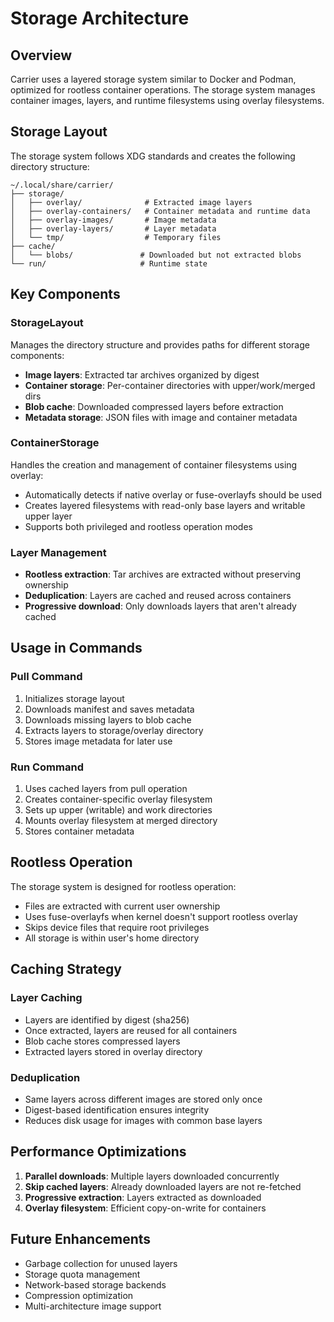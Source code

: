 # Storage Architecture

## Overview
Carrier uses a layered storage system similar to Docker and Podman, optimized for rootless container operations. The storage system manages container images, layers, and runtime filesystems using overlay filesystems.

## Storage Layout

The storage system follows XDG standards and creates the following directory structure:

```
~/.local/share/carrier/
├── storage/
│   ├── overlay/              # Extracted image layers
│   ├── overlay-containers/   # Container metadata and runtime data
│   ├── overlay-images/       # Image metadata
│   ├── overlay-layers/       # Layer metadata
│   └── tmp/                  # Temporary files
├── cache/
│   └── blobs/               # Downloaded but not extracted blobs
└── run/                     # Runtime state
```

## Key Components

### StorageLayout
Manages the directory structure and provides paths for different storage components:
- **Image layers**: Extracted tar archives organized by digest
- **Container storage**: Per-container directories with upper/work/merged dirs
- **Blob cache**: Downloaded compressed layers before extraction
- **Metadata storage**: JSON files with image and container metadata

### ContainerStorage
Handles the creation and management of container filesystems using overlay:
- Automatically detects if native overlay or fuse-overlayfs should be used
- Creates layered filesystems with read-only base layers and writable upper layer
- Supports both privileged and rootless operation modes

### Layer Management
- **Rootless extraction**: Tar archives are extracted without preserving ownership
- **Deduplication**: Layers are cached and reused across containers
- **Progressive download**: Only downloads layers that aren't already cached

## Usage in Commands

### Pull Command
1. Initializes storage layout
2. Downloads manifest and saves metadata
3. Downloads missing layers to blob cache
4. Extracts layers to storage/overlay directory
5. Stores image metadata for later use

### Run Command
1. Uses cached layers from pull operation
2. Creates container-specific overlay filesystem
3. Sets up upper (writable) and work directories
4. Mounts overlay filesystem at merged directory
5. Stores container metadata

## Rootless Operation

The storage system is designed for rootless operation:
- Files are extracted with current user ownership
- Uses fuse-overlayfs when kernel doesn't support rootless overlay
- Skips device files that require root privileges
- All storage is within user's home directory

## Caching Strategy

### Layer Caching
- Layers are identified by digest (sha256)
- Once extracted, layers are reused for all containers
- Blob cache stores compressed layers
- Extracted layers stored in overlay directory

### Deduplication
- Same layers across different images are stored only once
- Digest-based identification ensures integrity
- Reduces disk usage for images with common base layers

## Performance Optimizations

1. **Parallel downloads**: Multiple layers downloaded concurrently
2. **Skip cached layers**: Already downloaded layers are not re-fetched
3. **Progressive extraction**: Layers extracted as downloaded
4. **Overlay filesystem**: Efficient copy-on-write for containers

## Future Enhancements

- Garbage collection for unused layers
- Storage quota management
- Network-based storage backends
- Compression optimization
- Multi-architecture image support